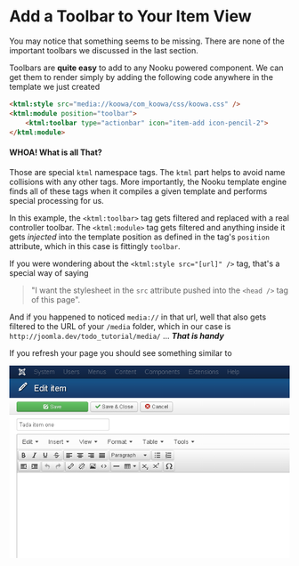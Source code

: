 # Add a Toolbar to Your Item View

You may notice that something seems to be missing. There are none of the important toolbars we discussed in the last section.

Toolbars are **quite easy** to add to any Nooku powered component. We can get them to render simply by adding the following
code anywhere in the template we just created

```html
<ktml:style src="media://koowa/com_koowa/css/koowa.css" />
<ktml:module position="toolbar">
    <ktml:toolbar type="actionbar" icon="item-add icon-pencil-2">
</ktml:module>
```

#### WHOA! What is all That?

Those are special `ktml` namespace tags. The `ktml` part helps to avoid name collisions with any other tags. More importantly,
the Nooku template engine finds all of these tags when it compiles a given template and performs special processing for us.

In this example, the `<ktml:toolbar>` tag gets filtered and replaced with a real controller toolbar. The `<ktml:module>` tag gets filtered and
anything inside it gets *injected* into the template position as defined in the tag's `position` attribute, which in this case is fittingly `toolbar`.

If you were wondering about the `<ktml:style src="[url]" />` tag, that's a special way of saying

>"I want the stylesheet in the `src` attribute pushed into the `<head />` tag of this page".

And if you happened to noticed `media://` in that url, well that also gets filtered to the URL of your `/media`
folder, which in our case is `http://joomla.dev/todo_tutorial/media/` ... _**That is handy**_

If you refresh your page you should see something similar to

![Todos Item With Toolbar](/resources/images/todotutorial/todo-form-with-toolbar.png)
